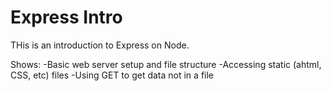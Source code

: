 # Express Intro
THis is an introduction to Express on Node.

Shows: 
-Basic web server setup and file structure
-Accessing static (ahtml, CSS, etc) files
-Using GET to get data not in a file